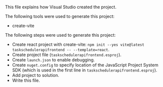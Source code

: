 This file explains how Visual Studio created the project.

The following tools were used to generate this project:
- create-vite

The following steps were used to generate this project:
- Create react project with create-vite: `npm init --yes vite@latest taskschedulerapifrontend -- --template=react`.
- Create project file (`taskschedulerapifrontend.esproj`).
- Create `launch.json` to enable debugging.
- Create `nuget.config` to specify location of the JavaScript Project System SDK (which is used in the first line in `taskschedulerapifrontend.esproj`).
- Add project to solution.
- Write this file.
